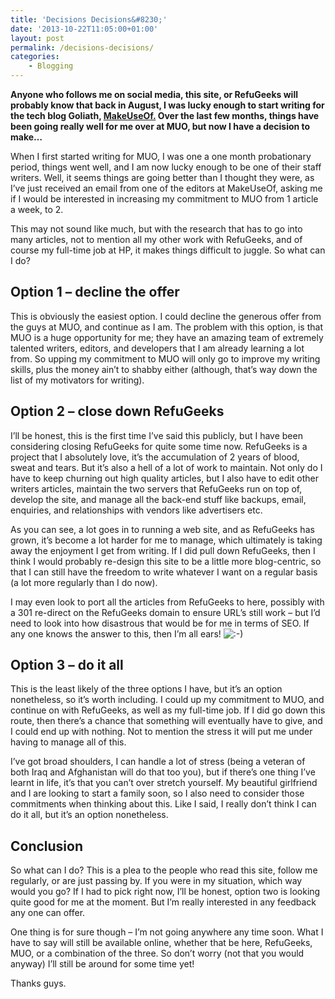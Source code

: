 ```yaml
---
title: 'Decisions Decisions&#8230;'
date: '2013-10-22T11:05:00+01:00'
layout: post
permalink: /decisions-decisions/
categories:
    - Blogging
---
```


**Anyone who follows me on social media, this site, or RefuGeeks will probably know that back in August, I was lucky enough to start writing for the tech blog Goliath, [MakeUseOf.](https://web.archive.org/web/20131203091650/http://www.makeuseof.com/tag/author/kevquirk/) Over the last few months, things have been going really well for me over at MUO, but now I have a decision to make…**

When I first started writing for MUO, I was one a one month probationary period, things went well, and I am now lucky enough to be one of their staff writers. Well, it seems things are going better than I thought they were, as I’ve just received an email from one of the editors at MakeUseOf, asking me if I would be interested in increasing my commitment to MUO from 1 article a week, to 2.

This may not sound like much, but with the research that has to go into many articles, not to mention all my other work with RefuGeeks, and of course my full-time job at HP, it makes things difficult to juggle. So what can I do?

## Option 1 – decline the offer

This is obviously the easiest option. I could decline the generous offer from the guys at MUO, and continue as I am. The problem with this option, is that MUO is a huge opportunity for me; they have an amazing team of extremely talented writers, editors, and developers that I am already learning a lot from. So upping my commitment to MUO will only go to improve my writing skills, plus the money ain’t to shabby either (although, that’s way down the list of my motivators for writing).

## Option 2 – close down RefuGeeks

I’ll be honest, this is the first time I’ve said this publicly, but I have been considering closing RefuGeeks for quite some time now. RefuGeeks is a project that I absolutely love, it’s the accumulation of 2 years of blood, sweat and tears. But it’s also a hell of a lot of work to maintain. Not only do I have to keep churning out high quality articles, but I also have to edit other writers articles, maintain the two servers that RefuGeeks run on top of, develop the site, and manage all the back-end stuff like backups, email, enquiries, and relationships with vendors like advertisers etc.

As you can see, a lot goes in to running a web site, and as RefuGeeks has grown, it’s become a lot harder for me to manage, which ultimately is taking away the enjoyment I get from writing. If I did pull down RefuGeeks, then I think I would probably re-design this site to be a little more blog-centric, so that I can still have the freedom to write whatever I want on a regular basis (a lot more regularly than I do now).

I may even look to port all the articles from RefuGeeks to here, possibly with a 301 re-direct on the RefuGeeks domain to ensure URL’s still work – but I’d need to look into how disastrous that would be for me in terms of SEO. If any one knows the answer to this, then I’m all ears! ![:-)](https://web.archive.org/web/20131203091650im_/http://kevquirk.com/wp-includes/images/smilies/icon_smile.gif)

## Option 3 – do it all

This is the least likely of the three options I have, but it’s an option nonetheless, so it’s worth including. I could up my commitment to MUO, and continue on with RefuGeeks, as well as my full-time job. If I did go down this route, then there’s a chance that something will eventually have to give, and I could end up with nothing. Not to mention the stress it will put me under having to manage all of this.

I’ve got broad shoulders, I can handle a lot of stress (being a veteran of both Iraq and Afghanistan will do that too you), but if there’s one thing I’ve learnt in life, it’s that you can’t over stretch yourself. My beautiful girlfriend and I are looking to start a family soon, so I also need to consider those commitments when thinking about this. Like I said, I really don’t think I can do it all, but it’s an option nonetheless.

## Conclusion

So what can I do? This is a plea to the people who read this site, follow me regularly, or are just passing by. If you were in my situation, which way would you go? If I had to pick right now, I’ll be honest, option two is looking quite good for me at the moment. But I’m really interested in any feedback any one can offer.

One thing is for sure though – I’m not going anywhere any time soon. What I have to say will still be available online, whether that be here, RefuGeeks, MUO, or a combination of the three. So don’t worry (not that you would anyway) I’ll still be around for some time yet!

Thanks guys.